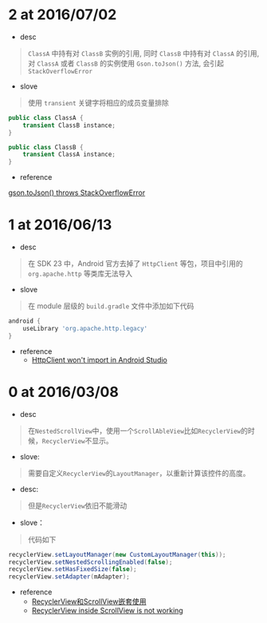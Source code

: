 # 2 at 2016/07/02

- desc
> `ClassA` 中持有对 `ClassB` 实例的引用, 同时 `ClassB` 中持有对 `ClassA` 的引用, 对 `ClassA` 或者 `ClassB` 的实例使用 `Gson.toJson()` 方法, 会引起 `StackOverflowError`

- slove

> 使用 `transient` 关键字将相应的成员变量排除

```java
public class ClassA {
    transient ClassB instance;
}
```

```java
public class ClassB {
    transient ClassA instance;
}
```

- reference

[gson.toJson() throws StackOverflowError](http://stackoverflow.com/questions/10209959/gson-tojson-throws-stackoverflowerror)

# 1 at 2016/06/13

- desc
> 在 SDK 23 中，Android 官方去掉了 `HttpClient` 等包，项目中引用的 `org.apache.http` 等类库无法导入

- slove
> 在 module 层级的 `build.gradle` 文件中添加如下代码

```build.gradle
android {
    useLibrary 'org.apache.http.legacy'
}
```

- reference
    - [HttpClient won't import in Android Studio](http://stackoverflow.com/questions/32153318/httpclient-wont-import-in-android-studio)

# 0 at 2016/03/08

- desc
> 在`NestedScrollView`中，使用一个`ScrollAbleView`比如`RecyclerView`的时候，`RecyclerView`不显示。

- slove:
> 需要自定义`RecyclerView`的`LayoutManager`，以重新计算该控件的高度。

- desc:
> 但是`RecyclerView`依旧不能滑动

- slove：
> 代码如下

```java
recyclerView.setLayoutManager(new CustomLayoutManager(this));
recyclerView.setNestedScrollingEnabled(false);
recyclerView.setHasFixedSize(false);
recyclerView.setAdapter(mAdapter);
```

- reference
    - [RecyclerView和ScrollView嵌套使用](http://www.cnblogs.com/tianzhijiexian/p/4469516.html#commentform)
    - [RecyclerView inside ScrollView is not working](http://stackoverflow.com/questions/27083091/recyclerview-inside-scrollview-is-not-working)